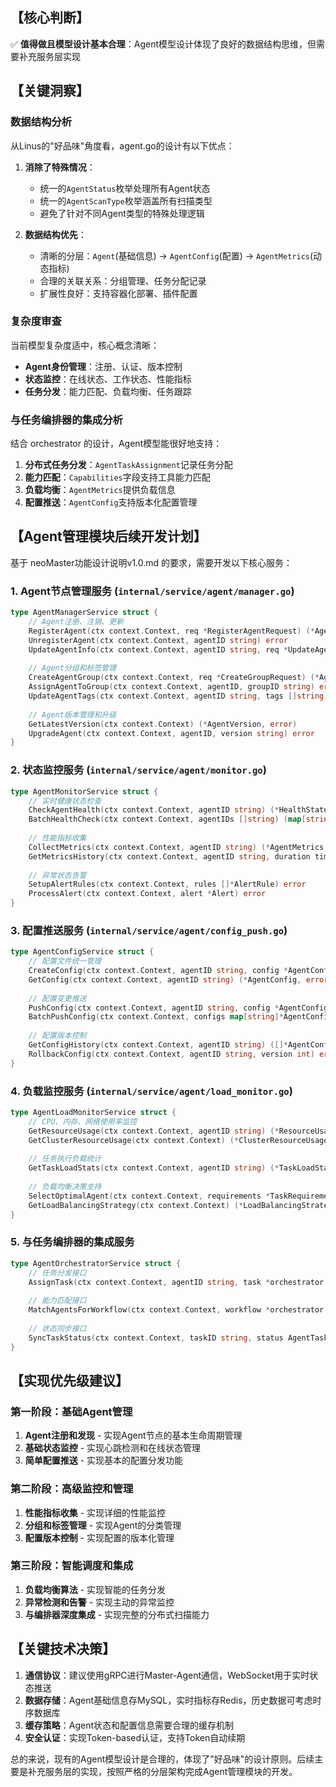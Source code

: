 ## 【核心判断】
✅ **值得做且模型设计基本合理**：Agent模型设计体现了良好的数据结构思维，但需要补充服务层实现

## 【关键洞察】

### 数据结构分析
从Linus的"好品味"角度看，agent.go的设计有以下优点：

1. **消除了特殊情况**：
   - 统一的`AgentStatus`枚举处理所有Agent状态
   - 统一的`AgentScanType`枚举涵盖所有扫描类型
   - 避免了针对不同Agent类型的特殊处理逻辑

2. **数据结构优先**：
   - 清晰的分层：`Agent`(基础信息) → `AgentConfig`(配置) → `AgentMetrics`(动态指标)
   - 合理的关联关系：分组管理、任务分配记录
   - 扩展性良好：支持容器化部署、插件配置

### 复杂度审查
当前模型复杂度适中，核心概念清晰：
- **Agent身份管理**：注册、认证、版本控制
- **状态监控**：在线状态、工作状态、性能指标
- **任务分发**：能力匹配、负载均衡、任务跟踪

### 与任务编排器的集成分析
结合 orchestrator 的设计，Agent模型能很好地支持：

1. **分布式任务分发**：`AgentTaskAssignment`记录任务分配
2. **能力匹配**：`Capabilities`字段支持工具能力匹配
3. **负载均衡**：`AgentMetrics`提供负载信息
4. **配置推送**：`AgentConfig`支持版本化配置管理

## 【Agent管理模块后续开发计划】

基于 neoMaster功能设计说明v1.0.md 的要求，需要开发以下核心服务：

### 1. Agent节点管理服务 (`internal/service/agent/manager.go`)
```go
type AgentManagerService struct {
    // Agent注册、注销、更新
    RegisterAgent(ctx context.Context, req *RegisterAgentRequest) (*Agent, error)
    UnregisterAgent(ctx context.Context, agentID string) error
    UpdateAgentInfo(ctx context.Context, agentID string, req *UpdateAgentRequest) error
    
    // Agent分组和标签管理
    CreateAgentGroup(ctx context.Context, req *CreateGroupRequest) (*AgentGroup, error)
    AssignAgentToGroup(ctx context.Context, agentID, groupID string) error
    UpdateAgentTags(ctx context.Context, agentID string, tags []string) error
    
    // Agent版本管理和升级
    GetLatestVersion(ctx context.Context) (*AgentVersion, error)
    UpgradeAgent(ctx context.Context, agentID, version string) error
}
```

### 2. 状态监控服务 (`internal/service/agent/monitor.go`)
```go
type AgentMonitorService struct {
    // 实时健康状态检查
    CheckAgentHealth(ctx context.Context, agentID string) (*HealthStatus, error)
    BatchHealthCheck(ctx context.Context, agentIDs []string) (map[string]*HealthStatus, error)
    
    // 性能指标收集
    CollectMetrics(ctx context.Context, agentID string) (*AgentMetrics, error)
    GetMetricsHistory(ctx context.Context, agentID string, duration time.Duration) ([]*AgentMetrics, error)
    
    // 异常状态告警
    SetupAlertRules(ctx context.Context, rules []*AlertRule) error
    ProcessAlert(ctx context.Context, alert *Alert) error
}
```

### 3. 配置推送服务 (`internal/service/agent/config_push.go`)
```go
type AgentConfigService struct {
    // 配置文件统一管理
    CreateConfig(ctx context.Context, agentID string, config *AgentConfig) error
    GetConfig(ctx context.Context, agentID string) (*AgentConfig, error)
    
    // 配置变更推送
    PushConfig(ctx context.Context, agentID string, config *AgentConfig) error
    BatchPushConfig(ctx context.Context, configs map[string]*AgentConfig) error
    
    // 配置版本控制
    GetConfigHistory(ctx context.Context, agentID string) ([]*AgentConfig, error)
    RollbackConfig(ctx context.Context, agentID string, version int) error
}
```

### 4. 负载监控服务 (`internal/service/agent/load_monitor.go`)
```go
type AgentLoadMonitorService struct {
    // CPU、内存、网络使用率监控
    GetResourceUsage(ctx context.Context, agentID string) (*ResourceUsage, error)
    GetClusterResourceUsage(ctx context.Context) (*ClusterResourceUsage, error)
    
    // 任务执行负载统计
    GetTaskLoadStats(ctx context.Context, agentID string) (*TaskLoadStats, error)
    
    // 负载均衡决策支持
    SelectOptimalAgent(ctx context.Context, requirements *TaskRequirements) (*Agent, error)
    GetLoadBalancingStrategy(ctx context.Context) (*LoadBalancingStrategy, error)
}
```

### 5. 与任务编排器的集成服务
```go
type AgentOrchestratorService struct {
    // 任务分发接口
    AssignTask(ctx context.Context, agentID string, task *orchestrator.ScanTask) error
    
    // 能力匹配接口
    MatchAgentsForWorkflow(ctx context.Context, workflow *orchestrator.WorkflowConfig) ([]*Agent, error)
    
    // 状态同步接口
    SyncTaskStatus(ctx context.Context, taskID string, status AgentTaskStatus) error
}
```

## 【实现优先级建议】

### 第一阶段：基础Agent管理
1. **Agent注册和发现** - 实现Agent节点的基本生命周期管理
2. **基础状态监控** - 实现心跳检测和在线状态管理
3. **简单配置推送** - 实现基本的配置分发功能

### 第二阶段：高级监控和管理
1. **性能指标收集** - 实现详细的性能监控
2. **分组和标签管理** - 实现Agent的分类管理
3. **配置版本控制** - 实现配置的版本化管理

### 第三阶段：智能调度和集成
1. **负载均衡算法** - 实现智能的任务分发
2. **异常检测和告警** - 实现主动的异常监控
3. **与编排器深度集成** - 实现完整的分布式扫描能力

## 【关键技术决策】

1. **通信协议**：建议使用gRPC进行Master-Agent通信，WebSocket用于实时状态推送
2. **数据存储**：Agent基础信息存MySQL，实时指标存Redis，历史数据可考虑时序数据库
3. **缓存策略**：Agent状态和配置信息需要合理的缓存机制
4. **安全认证**：实现Token-based认证，支持Token自动续期

总的来说，现有的Agent模型设计是合理的，体现了"好品味"的设计原则。后续主要是补充服务层的实现，按照严格的分层架构完成Agent管理模块的开发。
        